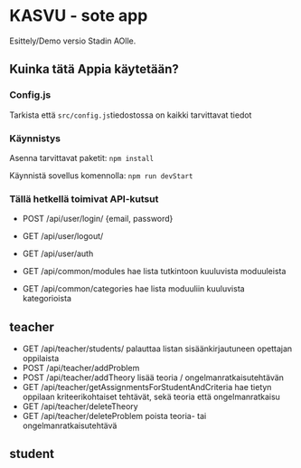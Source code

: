 # KASVU - sote app
Esittely/Demo versio Stadin AOlle.

## Kuinka tätä Appia käytetään?

### Config.js

Tarkista että ``` src/config.js ```tiedostossa on kaikki tarvittavat tiedot

### Käynnistys

Asenna tarvittavat paketit:
``` npm install ```

Käynnistä sovellus komennolla:
```npm run devStart```

### Tällä hetkellä toimivat API-kutsut

- POST /api/user/login/ {email, password}
- GET /api/user/logout/
- GET /api/user/auth

- GET /api/common/modules
hae lista tutkintoon kuuluvista moduuleista
- GET /api/common/categories
hae lista moduuliin kuuluvista kategorioista

## teacher

- GET /api/teacher/students/
palauttaa listan sisäänkirjautuneen opettajan oppilaista
- POST /api/teacher/addProblem
- POST /api/teacher/addTheory
lisää teoria / ongelmanratkaisutehtävän
- GET /api/teacher/getAssignmentsForStudentAndCriteria
hae tietyn oppilaan kriteerikohtaiset tehtävät, sekä teoria että ongelmanratkaisu
- GET /api/teacher/deleteTheory
- GET /api/teacher/deleteProblem
poista teoria- tai ongelmanratkaisutehtävä


## student
